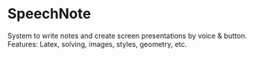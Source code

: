 # SpeechNote
System to write notes and create screen presentations by voice &amp; button. Features: Latex, solving, images, styles, geometry, etc.
